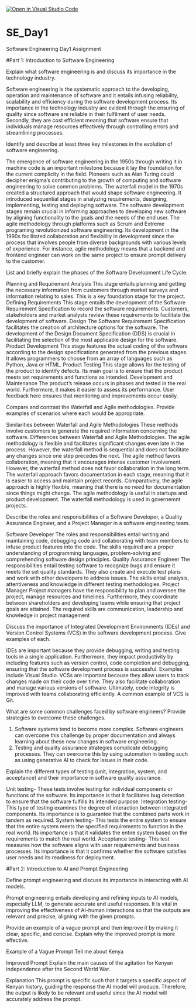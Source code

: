 [![Open in Visual Studio Code](https://classroom.github.com/assets/open-in-vscode-2e0aaae1b6195c2367325f4f02e2d04e9abb55f0b24a779b69b11b9e10269abc.svg)](https://classroom.github.com/online_ide?assignment_repo_id=15565864&assignment_repo_type=AssignmentRepo)
# SE_Day1
Software Engineering Day1 Assignment

#Part 1: Introduction to Software Engineering

Explain what software engineering is and discuss its importance in the technology industry.

Software engineering is the systematic approach to the developing, operation and maintenance of software and it entails infusing reliability, scalability and efficiency during the software development process. 
Its importance in the technology industry are evident through the ensuring of quality since software are reliable in their fulfilment of user needs. Secondly, they are cost efficient meaning that software ensure that individuals manage resources effectively through controlling errors and streamlining processes.


Identify and describe at least three key milestones in the evolution of software engineering.

The emergence of software engineering in the 1950s through writing it in machine code is an important milestone because it lay the foundation for the current complicity in the field. Pioneers such as Alan Turing could decipher enigma’s contributing to the growth of computing and software engineering to solve common problems.
The waterfall model in the 1970s created a structured approach that would shape software engineering. It introduced sequential stages in analyzing requirements, designing, implementing, testing and deploying software. The software development stages remain crucial in informing approaches to developing new software by aligning functionality to the goals and the needs of the end user.
The agile methodology through platforms such as Scrum and Extreme programing revolutionized software engineering. Its development in the 1990s facilitated collaboration and flexibility in development since the process that involves people from diverse backgrounds with various levels of experience. For instance, agile methodology means that a backend and frontend engineer can work on the same project to ensure prompt delivery to the customer.


List and briefly explain the phases of the Software Development Life Cycle.

Planning and Requirement Analysis
This stage entails planning and getting the necessary information from customers through market surveys and information relating to sales. This is a key foundation stage for the project.
Defining Requirements
This stage entails the development of the Software Requirement Specification to record the software requirements. Customers, stakeholders and market analysts review these requirements to facilitate the development of software.
Design
The Software Requirement Specification facilitates the creation of architecture options for the software. The development of the Design Document Specification (DDS) is crucial in facilitating the selection of the most applicable design for the software.
Product Development
This stage features the actual coding of the software according to the design specifications generated from the previous stages. It allows programmers to choose from an array of languages such as Python, Java or HTML.
Product Testing
This stage allows for the testing of the product to identify defects. Its main goal is to ensure that the product meets set requirements and functions as intended.
Development and Maintenance
The product’s release occurs in phases and tested in the real world. Furthermore, it makes it easier to assess its performance. User feedback here ensures that monitoring and improvements occur easily.


Compare and contrast the Waterfall and Agile methodologies. Provide examples of scenarios where each would be appropriate.

Similarities between Waterfall and Agile Methodologies
These methods involve customers to generate the required information concerning the software.
Differences between Waterfall and Agile Methodologies.
The agile methodology is flexible and facilitates significant changes even late in the process. However, the waterfall method is sequential and does not facilitate any changes since one step precedes the next.
The agile method favors collaboration, meaning that it encourages intense customer involvement. However, the waterfall method does not favor collaboration in the long term.
The waterfall approach favors documentation in each stage, meaning that it is easier to access and maintain project records. Comparatively, the agile approach is highly flexible, meaning that there is no need for documentation since things might change.
The agile methodology is useful in startups and product development. The waterfall methodology is used in governemnt projects.


Describe the roles and responsibilities of a Software Developer, a Quality Assurance Engineer, and a Project Manager in a software engineering team.

Software Developer
The roles and responsibilities entail writing and maintaining code, debugging code and collaborating with team members to infuse product features into the code.
The skills required are a proper understanding of programming languages, problem-solving and comprehending software design principles.
Quality Assurance Engineer
The responsibilities entail testing software to recognize bugs and ensure it meets the set quality standards. They also create and execute test plans and work with other developers to address issues.
The skills entail analysis, attentiveness and knowledge in different testing methodologies.
Project Manager
Project managers have the responsibility to plan and oversee the project, manage resources and timelines. Furthermore, they coordinate between shareholders and developing teams while ensuring that project goals are attained.
The required skills are communication, leadership and knowledge in project management


Discuss the importance of Integrated Development Environments (IDEs) and Version Control Systems (VCS) in the software development process. Give examples of each.

IDEs are important because they provide debugging, writing and testing tools in a single application. Furthermore, they impact productivity by including features such as version control, code completion and debugging, ensuring that the software development process is successful. Examples include Visual Studio.
VCSs are important because they allow users to track changes made on their code over time. They also facilitate collaboration and manage various versions of software. Ultimately, code integrity is improved with teams collaborating efficiently. A common example of VCS is Git.


What are some common challenges faced by software engineers? Provide strategies to overcome these challenges.

1.	Software systems tend to become more complex. Software engineers can overcome this challenge by proper documentation and always learning about these new changes in software engineering.
2.	Testing and quality assurance strategies complicate debugging processes. They can overcome this by using automation in testing such as using generative AI to check for issues in their code.


Explain the different types of testing (unit, integration, system, and acceptance) and their importance in software quality assurance.

Unit testing- These tests involve testing for individual components or functions of the software. Its importance is that it facilitates bug detection to ensure that the software fulfills its intended purpose.
Integration testing- This type of testing examines the degree of interaction between integrated components. Its importance is to guarantee that the combined parts work in tandem as required.
System testing- This tests the entire system to ensure that the entire system meets the specified requirements to function in the real world. Its importance is that it validates the entire system based on the requirements to match the real world.
Acceptance testing- This test measures how the software aligns with user requirements and business processes. Its importance is that it confirms whether the software satisfies user needs and its readiness for deployment.


#Part 2: Introduction to AI and Prompt Engineering


Define prompt engineering and discuss its importance in interacting with AI models.

Prompt engineering entails developing and refining inputs to AI models, especially LLM, to generate accurate and useful responses. It is vital in improving the effectiveness of AI-human interactions so that the outputs are relevant and precise, aligning with the given prompts.

Provide an example of a vague prompt and then improve it by making it clear, specific, and concise. Explain why the improved prompt is more effective.

Example of a Vague Prompt
Tell me about Kenya

Improved Prompt
Explain the main causes of the agitation for Kenyan independence after the Second World War.

Explanation
This prompt is specific such that it targets a specific aspect of Kenyan history, guiding the response the AI model will produce. Therefore, the output is likely to be relevant and useful since the AI model will accurately address the prompt.
